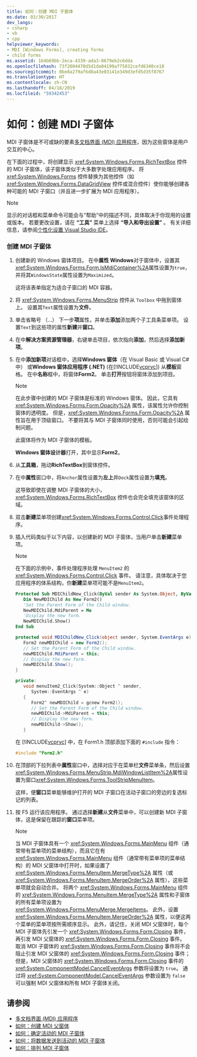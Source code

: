 ```yaml
---
title: 如何：创建 MDI 子窗体
ms.date: 03/30/2017
dev_langs:
- csharp
- vb
- cpp
helpviewer_keywords:
- MDI [Windows Forms], creating forms
- child forms
ms.assetid: 164b69bb-2eca-4339-ada3-0679eb2c6dda
ms.openlocfilehash: 73f2004470d5d1da04199af75832cefd6348ce18
ms.sourcegitcommit: 0be8a279af6d8a43e03141e349d3efd5d35f8767
ms.translationtype: HT
ms.contentlocale: zh-CN
ms.lasthandoff: 04/18/2019
ms.locfileid: "59342453"
---
```

# <a name="how-to-create-mdi-child-forms"></a>如何：创建 MDI 子窗体
MDI 子窗体是不可或缺的要素[多文档界面 (MDI) 应用程序](multiple-document-interface-mdi-applications.md)，因为这些窗体是用户交互的中心。  
  
 在下面的过程中，将创建显示 <xref:System.Windows.Forms.RichTextBox> 控件的 MDI 子窗体，该子窗体类似于大多数字处理应用程序。 将 <xref:System.Windows.Forms> 控件替换为其他控件（如 <xref:System.Windows.Forms.DataGridView> 控件或混合控件）使你能够创建各种可能的 MDI 子窗口（并且进一步扩展为 MDI 应用程序）。  
  
> [!NOTE]
>  显示的对话框和菜单命令可能会与“帮助”中的描述不同，具体取决于你现用的设置或版本。 若要更改设置，请在 **“工具”** 菜单上选择 **“导入和导出设置”** 。 有关详细信息，请参阅[个性化设置 Visual Studio IDE](/visualstudio/ide/personalizing-the-visual-studio-ide)。  
  
### <a name="to-create-mdi-child-forms"></a>创建 MDI 子窗体  
  
1. 创建新的 Windows 窗体项目。 在中**属性 Windows**对于窗体中，设置其<xref:System.Windows.Forms.Form.IsMdiContainer%2A>属性设置为`true`，并将其`WindowsState`属性设置为`Maximized`。  
  
     这将该表单指定为适合子窗口的 MDI 容器。  
  
2. 将 <xref:System.Windows.Forms.MenuStrip> 控件从 `Toolbox` 中拖到窗体上。 设置其`Text`属性设置为**文件**。  
  
3. 单击省略号 （...） 下一步**项**属性，并单击**添加**添加两个子工具条菜单项。 设置`Text`到这些项的属性**新建**并**窗口**。  
  
4. 在中**解决方案资源管理器**，右键单击项目，依次指向**添加**，然后选择**添加新项**。  
  
5. 在中**添加新项**对话框中，选择**Windows 窗体**（在 Visual Basic 或 Visual C# 中） 或**Windows 窗体应用程序 (.NET)** (在[!INCLUDE[vcprvc](../../../../includes/vcprvc-md.md)]) 从**模板**窗格。 在中**名称**框中，将窗体**Form2**。 单击**打开**按钮将窗体添加到项目。  
  
    > [!NOTE]
    >  在此步骤中创建的 MDI 子窗体是标准的 Windows 窗体。 因此，它具有 <xref:System.Windows.Forms.Form.Opacity%2A> 属性，该属性允许你控制窗体的透明度。 但是，<xref:System.Windows.Forms.Form.Opacity%2A> 属性旨在用于顶级窗口。 不要将其与 MDI 子窗体同时使用，否则可能会引起绘制问题。  
  
     此窗体将作为 MDI 子窗体的模板。  
  
     **Windows 窗体设计器**打开，其中显示**Form2**。  
  
6. 从**工具箱**，拖动**RichTextBox**到窗体控件。  
  
7. 在中**属性**窗口中，将`Anchor`属性设置为**左上**并`Dock`属性设置为**填充**。  
  
     这导致即使在调整 MDI 子窗体的大小，<xref:System.Windows.Forms.RichTextBox> 控件也会完全填充该窗体的区域。  
  
8. 双击**新建**菜单项创建<xref:System.Windows.Forms.Control.Click>事件处理程序。  
  
9. 插入代码类似于以下内容，以创建新的 MDI 子窗体，当用户单击**新建**菜单项。  
  
    > [!NOTE]
    >  在下面的示例中，事件处理程序处理 `MenuItem2` 的 <xref:System.Windows.Forms.Control.Click> 事件。 请注意，具体取决于您应用程序的体系结构，你**新建**菜单项可能不是`MenuItem2`。  
  
    ```vb  
    Protected Sub MDIChildNew_Click(ByVal sender As System.Object, ByVal e As System.EventArgs) Handles MenuItem2.Click  
       Dim NewMDIChild As New Form2()  
       'Set the Parent Form of the Child window.  
       NewMDIChild.MdiParent = Me  
       'Display the new form.  
       NewMDIChild.Show()  
    End Sub  
    ```  
  
    ```csharp  
    protected void MDIChildNew_Click(object sender, System.EventArgs e){  
       Form2 newMDIChild = new Form2();  
       // Set the Parent Form of the Child window.  
       newMDIChild.MdiParent = this;  
       // Display the new form.  
       newMDIChild.Show();  
    }  
    ```  
  
    ```cpp  
    private:  
       void menuItem2_Click(System::Object ^ sender,  
          System::EventArgs ^ e)  
       {  
          Form2^ newMDIChild = gcnew Form2();  
          // Set the Parent Form of the Child window.  
          newMDIChild->MdiParent = this;  
          // Display the new form.  
          newMDIChild->Show();  
       }  
    ```  
  
     在 [!INCLUDE[vcprvc](../../../../includes/vcprvc-md.md)] 中，在 Form1.h 顶部添加下面的 `#include` 指令：  
  
    ```cpp  
    #include "Form2.h"  
    ```  
  
10. 在顶部的下拉列表中**属性**窗口中，选择对应于在菜单栏**文件**菜单条，然后设置<xref:System.Windows.Forms.MenuStrip.MdiWindowListItem%2A>属性设置为窗口<xref:System.Windows.Forms.ToolStripMenuItem>。  
  
     这样，便**窗口**菜单能够维护打开的 MDI 子窗口在活动子窗口的旁边的复选标记的列表。  
  
11. 按 F5 运行该应用程序。 通过选择**新建**从**文件**菜单中，可以创建新 MDI 子窗体，这是保留在跟踪的**窗口**菜单项。  
  
    > [!NOTE]
    >  当 MDI 子窗体具有一个 <xref:System.Windows.Forms.MainMenu> 组件（通常带有菜单项的菜单结构），而且它在有 <xref:System.Windows.Forms.MainMenu> 组件（通常带有菜单项的菜单结构）的 MDI 父窗体中打开时，如果设置了 <xref:System.Windows.Forms.MenuItem.MergeType%2A> 属性（或 <xref:System.Windows.Forms.MenuItem.MergeOrder%2A> 属性），这些菜单项就会自动合并。 将两个 <xref:System.Windows.Forms.MainMenu> 组件的 <xref:System.Windows.Forms.MenuItem.MergeType%2A> 属性和子窗体的所有菜单项设置为 <xref:System.Windows.Forms.MenuMerge.MergeItems>。 此外，设置 <xref:System.Windows.Forms.MenuItem.MergeOrder%2A> 属性，以便这两个菜单的菜单项按所需顺序显示。 此外，请记住，关闭 MDI 父窗体时，每个 MDI 子窗体先引发一个 <xref:System.Windows.Forms.Form.Closing> 事件，再引发 MDI 父窗体的 <xref:System.Windows.Forms.Form.Closing> 事件。 取消 MDI 子窗体的 <xref:System.Windows.Forms.Form.Closing> 事件将不会阻止引发 MDI 父窗体的 <xref:System.Windows.Forms.Form.Closing> 事件；但是，MDI 父窗体的 <xref:System.Windows.Forms.Form.Closing> 事件的 <xref:System.ComponentModel.CancelEventArgs> 参数将设置为 `true`。 通过将 <xref:System.ComponentModel.CancelEventArgs> 参数设置为 `false` 可以强制 MDI 父窗体和所有 MDI 子窗体关闭。  
  
## <a name="see-also"></a>请参阅

- [多文档界面 (MDI) 应用程序](multiple-document-interface-mdi-applications.md)
- [如何：创建 MDI 父窗体](how-to-create-mdi-parent-forms.md)
- [如何：确定活动的 MDI 子窗体](how-to-determine-the-active-mdi-child.md)
- [如何：将数据发送到活动的 MDI 子窗体](how-to-send-data-to-the-active-mdi-child.md)
- [如何：排列 MDI 子窗体](how-to-arrange-mdi-child-forms.md)
